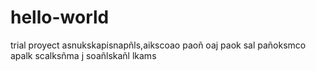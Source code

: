 # hello-world
trial proyect
asnukskapisnapñls,aikscoao paoñ oaj paok sal pañoksmco apalk scalksñma j soañlskañl lkams
